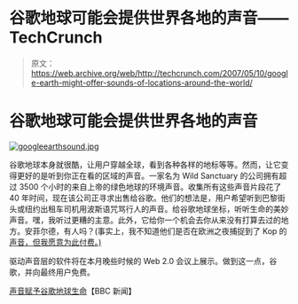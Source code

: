 # 谷歌地球可能会提供世界各地的声音——TechCrunch

> 原文：<https://web.archive.org/web/http://techcrunch.com/2007/05/10/google-earth-might-offer-sounds-of-locations-around-the-world/>

# 谷歌地球可能会提供世界各地的声音

[![googleearthsound.jpg](img/d7b3109db9582f1cec8b526759102015.png)](https://web.archive.org/web/20210414171000/https://beta.techcrunch.com/wp-content/uploads/2007/05/googleearthsound.jpg "googleearthsound.jpg")

谷歌地球本身就很酷，让用户穿越全球，看到各种各样的地标等等。然而，让它变得更好的是听到你正在看的区域的声音。一家名为 Wild Sanctuary 的公司拥有超过 3500 个小时的来自上帝的绿色地球的环境声音。收集所有这些声音片段花了 40 年时间，现在该公司正寻求出售给谷歌。他们的想法是，用户希望听到巴黎街头或纽约出租车司机用波斯语咒骂行人的声音。给谷歌地球坐标，听听生命的美妙声音。嘿，我听过更糟的主意。此外，它给你一个机会去你从来没有打算去过的地方。安菲尔德，有人吗？(事实上，我不知道他们是否在欧洲之夜捕捉到了 Kop 的[声音，但我愿意为此付费。)](https://web.archive.org/web/20210414171000/http://youtube.com/watch?v=VyKNTP1QbX4)

驱动声音层的软件将在本月晚些时候的 Web 2.0 会议上展示。做到这一点，谷歌，并向最终用户免费。

[声音赋予谷歌地球生命](https://web.archive.org/web/20210414171000/http://news.bbc.co.uk/2/hi/technology/6639977.stm)【BBC 新闻】